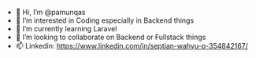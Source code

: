 - 👋 Hi, I’m @pamunqas
- 👀 I’m interested in Coding especially in Backend things
- 🌱 I’m currently learning Laravel
- 💞️ I’m looking to collaborate on Backend or Fullstack things
- 📫 Linkedin: https://www.linkedin.com/in/septian-wahyu-p-354842167/
